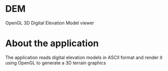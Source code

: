 
# DEM

OpenGL 3D Digital Elevation Model viewer

About the application
===============

The application reads digital elevation models in ASCII format and render it using OpenGL to generate a 3D terrain graphics